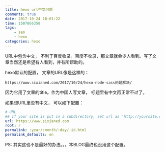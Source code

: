 ```yaml
---
title: hexo url中文问题
comments: true
date: 2017-10-24 18:01:22
time: 1507866358
tags:
	- seo
	- hexo
categories: hexo
---
```




URL中包含中文， 不利于百度收录。百度不收录，那文章就会少人看到。写了文章当然还是希望有人看到，并有所帮助的。

hexo默认的配置， 文章的URL像是这样的：

```
https://www.sixianed.com/2017/10/24/hexo-node-sass问题解决/
```

因为它用了文章的title。作为中国人写文章， 标题里有中文再正常不过了。

如果想URL里没有中文， 可以如下配置：

```yaml
# URL
## If your site is put in a subdirectory, set url as 'http://yoursite.com/child' and root as '/child/'
url: https://www.sixianed.com
root: /
permalink: :year/:month/:day/:id.html
permalink_defaults: en
```


PS: 其实这也不是最好的办法。。。本BLOG最终也没用这个配置。